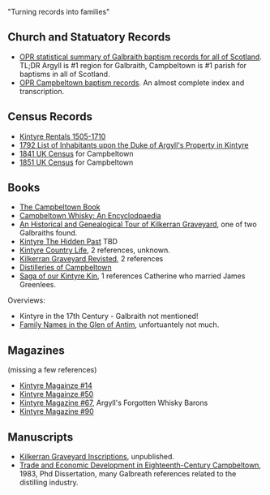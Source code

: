

"Turning records into families"

## Church and Statuatory Records

* [OPR statistical summary of Galbraith baptism records for all of Scotland](opr-scotland-births.md). TL;DR Argyll is #1 region for Galbraith, Campbeltown is #1 parish for baptisms in all of Scotland.
* [OPR Campbeltown baptism records](opr-campbeltown-births.md). An almost complete index and transcription.

## Census Records

* [Kintyre Rentals 1505-1710](kintyre-rentals-1505-1710.md)
* [1792 List of Inhabitants upon the Duke of Argyll's Property in Kintyre](list-of-inhabitants-upon-the-duke-of-argylls-property-in-kintyre-1792.md)
* [1841 UK Census](scotland-census-1841-campbeltown.md) for Campbeltown
* [1851 UK Census](scotland-census-1851-campbeltown.md) for Campbeltown

## Books

* [The Campbeltown Book](campbeltown.md)
* [Campbeltown Whisky: An Encyclodpaedia](campbeltown-whisky-an-encyclopaedia.md)
* [An Historical and Genealogical Tour of Kilkerran Graveyard](kilkerran-graveyard.md), one of two Galbraiths found.
* [Kintyre The Hidden Past](kintyre-the-hidden-past.md) TBD
* [Kintyre Country Life](kintyre-country-life.md), 2 references, unknown.
* [Kilkerran Graveyard Revisted](kilkerran-graveyard-revisted.md), 2 references
* [Distilleries of Campbeltown](distilleries-of-campbeltown.md)
* [Saga of our Kintyre Kin](saga-of-our-kintyre-kin.md), 1 references Catherine who married James Greenlees.

Overviews:
* Kintyre in the 17th Century - Galbraith not mentioned!
* [Family Names in the Glen of Antim](family-names-in-the-glen-of-antim.md), unfortuantely not much.

## Magazines

(missing a few references)

* [Kintyre Magainze #14](kintyre-magazine-14.md)
* [Kintyre Magainze #50](kintyre-magazine-50.md)
* [Kintyre Magazine #67](kintyre-magazine-67.md), Argyll's Forgotten Whisky Barons 
* [Kintyre Magazine #90](kintyre-magazine-90.md)

## Manuscripts

* [Kilkerran Graveyard Inscriptions](kilkerran-graveyard-inscriptions.md), unpublished.
* [Trade and Economic Development in Eighteenth-Century Campbeltown](trade-and-economic-development-in-eighteenth-century-campbeltown.md), 1983, Phd Dissertation, many Galbreath references related to the distilling industry.
